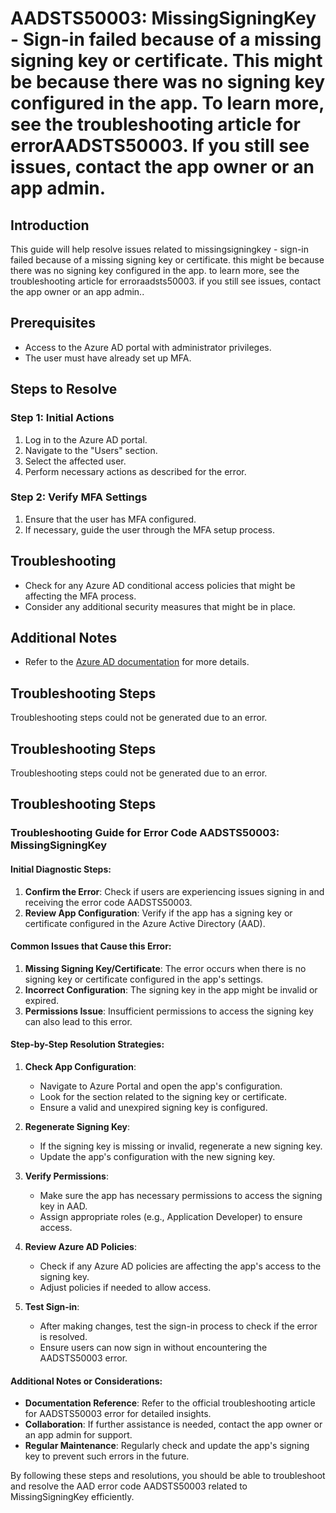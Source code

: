 # AADSTS50003: MissingSigningKey - Sign-in failed because of a missing signing key or certificate. This might be because there was no signing key configured in the app. To learn more, see the troubleshooting article for errorAADSTS50003. If you still see issues, contact the app owner or an app admin.

## Introduction
This guide will help resolve issues related to missingsigningkey - sign-in failed because of a missing signing key or certificate. this might be because there was no signing key configured in the app. to learn more, see the troubleshooting article for erroraadsts50003. if you still see issues, contact the app owner or an app admin..

## Prerequisites
- Access to the Azure AD portal with administrator privileges.
- The user must have already set up MFA.

## Steps to Resolve

### Step 1: Initial Actions
1. Log in to the Azure AD portal.
2. Navigate to the "Users" section.
3. Select the affected user.
4. Perform necessary actions as described for the error.

### Step 2: Verify MFA Settings
1. Ensure that the user has MFA configured.
2. If necessary, guide the user through the MFA setup process.

## Troubleshooting
- Check for any Azure AD conditional access policies that might be affecting the MFA process.
- Consider any additional security measures that might be in place.

## Additional Notes
- Refer to the [Azure AD documentation](https://learn.microsoft.com/en-us/azure/active-directory/) for more details.


## Troubleshooting Steps
Troubleshooting steps could not be generated due to an error.

## Troubleshooting Steps
Troubleshooting steps could not be generated due to an error.

## Troubleshooting Steps
### Troubleshooting Guide for Error Code AADSTS50003: MissingSigningKey

#### Initial Diagnostic Steps:
1. **Confirm the Error**: Check if users are experiencing issues signing in and receiving the error code AADSTS50003.
2. **Review App Configuration**: Verify if the app has a signing key or certificate configured in the Azure Active Directory (AAD).

#### Common Issues that Cause this Error:
1. **Missing Signing Key/Certificate**: The error occurs when there is no signing key or certificate configured in the app's settings.
2. **Incorrect Configuration**: The signing key in the app might be invalid or expired.
3. **Permissions Issue**: Insufficient permissions to access the signing key can also lead to this error.

#### Step-by-Step Resolution Strategies:
1. **Check App Configuration**:
   - Navigate to Azure Portal and open the app's configuration.
   - Look for the section related to the signing key or certificate.
   - Ensure a valid and unexpired signing key is configured.
  
2. **Regenerate Signing Key**:
   - If the signing key is missing or invalid, regenerate a new signing key.
   - Update the app's configuration with the new signing key.
   
3. **Verify Permissions**:
   - Make sure the app has necessary permissions to access the signing key in AAD.
   - Assign appropriate roles (e.g., Application Developer) to ensure access.

4. **Review Azure AD Policies**:
   - Check if any Azure AD policies are affecting the app's access to the signing key.
   - Adjust policies if needed to allow access.

5. **Test Sign-in**:
   - After making changes, test the sign-in process to check if the error is resolved.
   - Ensure users can now sign in without encountering the AADSTS50003 error.
  
#### Additional Notes or Considerations:
- **Documentation Reference**: Refer to the official troubleshooting article for AADSTS50003 error for detailed insights.
- **Collaboration**: If further assistance is needed, contact the app owner or an app admin for support.
- **Regular Maintenance**: Regularly check and update the app's signing key to prevent such errors in the future.

By following these steps and resolutions, you should be able to troubleshoot and resolve the AAD error code AADSTS50003 related to MissingSigningKey efficiently.